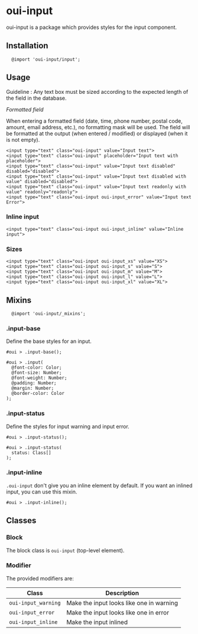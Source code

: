 # oui-input

<component-status cx-design="complete" ux="rc"></component-status>

oui-input is a package which provides styles for the input component.

## Installation

```less
  @import 'oui-input/input';
```

## Usage
Guideline : Any text box must be sized according to the expected length of the field in the database.

*Formatted field*

When entering a formatted field (date, time, phone number, postal code, amount, email address, etc.), no formatting mask will be used.
The field will be formatted at the output (when entered / modified) or displayed (when it is not empty).

```html:preview
<input type="text" class="oui-input" value="Input text">
<input type="text" class="oui-input" placeholder="Input text with placeholder">
<input type="text" class="oui-input" value="Input text disabled" disabled="disabled">
<input type="text" class="oui-input" value="Input text disabled with value" disabled="disabled">
<input type="text" class="oui-input" value="Input text readonly with value" readonly="readonly">
<input type="text" class="oui-input oui-input_error" value="Input text Error">
```

### Inline input

```html:preview
<input type="text" class="oui-input oui-input_inline" value="Inline input">
```

### Sizes

```html:preview
<input type="text" class="oui-input oui-input_xs" value="XS">
<input type="text" class="oui-input oui-input_s" value="S">
<input type="text" class="oui-input oui-input_m" value="M">
<input type="text" class="oui-input oui-input_l" value="L">
<input type="text" class="oui-input oui-input_xl" value="XL">
```

## Mixins

```less
  @import 'oui-input/_mixins';
```

### .input-base

Define the base styles for an input.

```less
#oui > .input-base();
```

```less
#oui > .input(
  @font-color: Color;
  @font-size: Number;
  @font-weight: Number;
  @padding: Number;
  @margin: Number;
  @border-color: Color
);
```

### .input-status

Define the styles for input warning and input error.

```less
#oui > .input-status();
```

```less
#oui > .input-status(
  status: Class[]
);
```

### .input-inline

`.oui-input` don't give you an inline element by default. If you want an inlined input, you can use this mixin.

```less
#oui > .input-inline();
```

## Classes

### Block

The block class is `oui-input` (top-level element).

### Modifier

The provided modifiers are:

| Class                 | Description                                 |
| --------------------- | ------------------------------------------- |
| `oui-input_warning`   | Make the input looks like one in warning    |
| `oui-input_error`     | Make the input looks like one in error      |
| `oui-input_inline`    | Make the input inlined                      |
